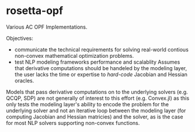 # rosetta-opf

Various AC OPF Implementations.

Objectives:
- communicate the technical requirements for solving real-world contious non-convex mathematical optimization problems.
- test NLP modeling frameworks performance and scalablity
Assumes that derivative computations should be handeled by the modeling layer, the user lacks the time or expertise to _hard-code_ Jacobian and Hessian oracles.

Models that pass derivative computations on to the underlying solvers (e.g. QCQP, SDP) are not generally of interest to this effort (e.g. Convex.jl) as this only tests the modeling layer's ability to encode the problem for the underlying solver and not an iterative loop between the modeling layer (for computing Jacobian and Hessian matricies) and the solver, as is the case for most NLP solvers supporting non-convex functions.
